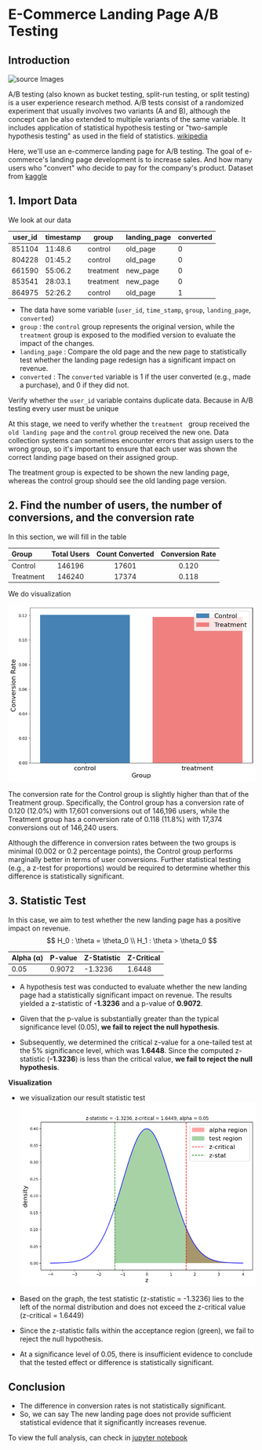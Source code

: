 # E-Commerce Landing Page A/B Testing

## Introduction

![source Images](https://www.leadpages.com/_next/image?url=https%3A%2F%2Fcdn.sanity.io%2Fimages%2F1ux2e04i%2Fproduction%2Ffd589b7e2d13df423596040b64792a6767bebe5e-1580x828.png%3Fauto%3Dformat&w=1080&q=75)

A/B testing (also known as bucket testing, split-run testing, or split testing) is a user experience research method. A/B tests consist of a randomized experiment that usually involves two variants (A and B), although the concept can be also extended to multiple variants of the same variable. It includes application of statistical hypothesis testing or "two-sample hypothesis testing" as used in the field of statistics. [wikipedia](https://en.wikipedia.org/wiki/A/B_testing)

Here, we'll use an e-commerce landing page for A/B testing. The goal of e-commerce's landing page development is to increase sales. And how many users who "convert" who decide to pay for the company's product. Dataset from [kaggle](https://www.kaggle.com/datasets/putdejudomthai/ecommerce-ab-testing-2022-dataset1)

## 1. Import Data

We look at our data

| user_id | timestamp | group     | landing_page | converted |
|---------|-----------|-----------|--------------|-----------|
| 851104  | 11:48.6   | control   | old_page     | 0         |
| 804228  | 01:45.2   | control   | old_page     | 0         |
| 661590  | 55:06.2   | treatment | new_page     | 0         |
| 853541  | 28:03.1   | treatment | new_page     | 0         |
| 864975  | 52:26.2   | control   | old_page     | 1         |

- The data have some variable (`user_id`, `time_stamp`, `group`, `landing_page`, `converted`)
- `group` : the `control` group represents the original version, while the `treatment` group is exposed to the modified version to evaluate the impact of the changes.
- `landing_page` :  Compare the old page and the new page to statistically test whether the landing page redesign has a significant impact on revenue.
- `converted` : The `converted` variable is 1 if the user converted (e.g., made a purchase), and 0 if they did not.

Verify whether the `user_id` variable contains duplicate data. Because in A/B testing every user must be unique

At this stage, we need to verify whether the `treatment ` group received the `old landing page` and the `control` group received the new one. Data collection systems can sometimes encounter errors that assign users to the wrong group, so it's important to ensure that each user was shown the correct landing page based on their assigned group.

The treatment group is expected to be shown the new landing page, whereas the control group should see the old landing page version.


## 2. Find the number of users, the number of conversions, and the conversion rate

In this section, we will fill in the table

<center>

|Group|Total Users|Count Converted|Conversion Rate|
|:--|:--:|:--:|:--:|
|Control|146196|17601|0.120|
|Treatment|146240|17374|0.118|

</center>

We do visualization

![visual](https://github.com/nawar27/Landing-Page-A-B-Testing/blob/main/picture/1.png)

The conversion rate for the Control group is slightly higher than that of the Treatment group. Specifically, the Control group has a conversion rate of 0.120 (12.0%) with 17,601 conversions out of 146,196 users, while the Treatment group has a conversion rate of 0.118 (11.8%) with 17,374 conversions out of 146,240 users.

Although the difference in conversion rates between the two groups is minimal (0.002 or 0.2 percentage points), the Control group performs marginally better in terms of user conversions. Further statistical testing (e.g., a z-test for proportions) would be required to determine whether this difference is statistically significant.

## 3. Statistic Test
In this case, we aim to test whether the new landing page has a positive impact on revenue.
$$
H_0 : \theta = \theta_0 \\
H_1 : \theta > \theta_0
$$

<center>

| Alpha (α) | P-value | Z-Statistic | Z-Critical |
|-----------|---------|-------------|------------|
|   0.05    | 0.9072  |  -1.3236    |  1.6448    |

</center>

- A hypothesis test was conducted to evaluate whether the new landing page had a statistically significant impact on revenue.
The results yielded a z-statistic of **-1.3236** and a p-value of **0.9072**.

- Given that the p-value is substantially greater than the typical significance level (0.05), **we fail to reject the null hypothesis**.

- Subsequently, we determined the critical z-value for a one-tailed test at the 5% significance level, which was **1.6448**.
Since the computed z-statistic (**-1.3236**) is less than the critical value, **we fail to reject the null hypothesis**.

**Visualization**

- we visualization our result statistic test
![chart](picture\2.png)

- Based on the graph, the test statistic (z-statistic = -1.3236) lies to the left of the normal distribution and does not exceed the z-critical value (z-critical = 1.6449)
- Since the z-statistic falls within the acceptance region (green), we fail to reject the null hypothesis.
- At a significance level of 0.05, there is insufficient evidence to conclude that the tested effect or difference is statistically significant.

## Conclusion
- The difference in conversion rates is not statistically significant.
- So, we can say The new landing page does not provide sufficient statistical evidence that it significantly increases revenue.

To view the full analysis, can check in [jupyter notebook](D:\Output\Python\ecommerce_ab_testing_2022_dataset1\ab_testing.ipynb)
